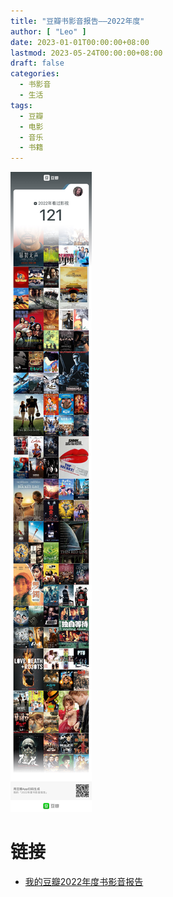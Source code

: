 ```yaml
---
title: "豆瓣书影音报告——2022年度"
author: [ "Leo" ]
date: 2023-01-01T00:00:00+08:00
lastmod: 2023-05-24T00:00:00+08:00
draft: false
categories:
  - 书影音
  - 生活
tags:
  - 豆瓣
  - 电影
  - 音乐
  - 书籍
---
```


![2022书影音清单](douban-2022-movie.jpg)

# 链接

- [我的豆瓣2022年度书影音报告](https://m.douban.com/people/168069539/year_archive/2022)
